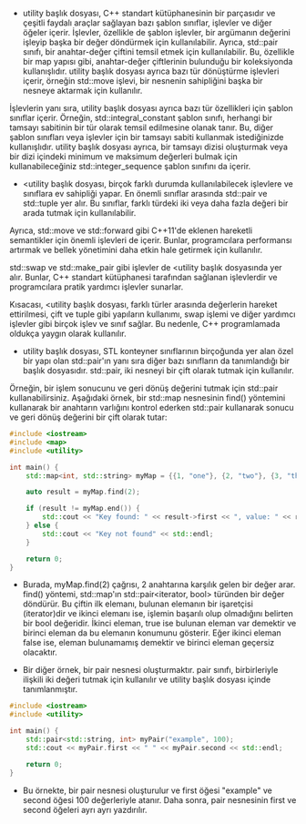 - utility başlık dosyası, C++ standart kütüphanesinin bir parçasıdır ve çeşitli faydalı araçlar sağlayan bazı şablon sınıflar, işlevler ve diğer öğeler içerir. İşlevler, özellikle de şablon işlevler, bir argümanın değerini işleyip başka bir değer döndürmek için kullanılabilir. Ayrıca, std::pair sınıfı, bir anahtar-değer çiftini temsil etmek için kullanılabilir. Bu, özellikle bir map yapısı gibi, anahtar-değer çiftlerinin bulunduğu bir koleksiyonda kullanışlıdır. utility başlık dosyası ayrıca bazı tür dönüştürme işlevleri içerir, örneğin std::move işlevi, bir nesnenin sahipliğini başka bir nesneye aktarmak için kullanılır.

İşlevlerin yanı sıra, utility başlık dosyası ayrıca bazı tür özellikleri için şablon sınıflar içerir. Örneğin, std::integral_constant şablon sınıfı, herhangi bir tamsayı sabitinin bir tür olarak temsil edilmesine olanak tanır. Bu, diğer şablon sınıfları veya işlevler için bir tamsayı sabiti kullanmak istediğinizde kullanışlıdır.  utility başlık dosyası ayrıca, bir tamsayı dizisi oluşturmak veya bir dizi içindeki minimum ve maksimum değerleri bulmak için kullanabileceğiniz std::integer_sequence şablon sınıfını da içerir.

- <utility başlık dosyası, birçok farklı durumda kullanılabilecek işlevlere ve sınıflara ev sahipliği yapar. En önemli sınıflar arasında std::pair ve std::tuple yer alır. Bu sınıflar, farklı türdeki iki veya daha fazla değeri bir arada tutmak için kullanılabilir.

Ayrıca, std::move ve std::forward gibi C++11'de eklenen hareketli semantikler için önemli işlevleri de içerir. Bunlar, programcılara performansı artırmak ve bellek yönetimini daha etkin hale getirmek için kullanılır.

std::swap ve std::make_pair gibi işlevler de <utility başlık dosyasında yer alır. Bunlar, C++ standart kütüphanesi tarafından sağlanan işlevlerdir ve programcılara pratik yardımcı işlevler sunarlar.

Kısacası, <utility başlık dosyası, farklı türler arasında değerlerin hareket ettirilmesi, çift ve tuple gibi yapıların kullanımı, swap işlemi ve diğer yardımcı işlevler gibi birçok işlev ve sınıf sağlar. Bu nedenle, C++ programlamada oldukça yaygın olarak kullanılır.

- utility başlık dosyası, STL konteyner sınıflarının birçoğunda yer alan özel bir yapı olan std::pair'ın yanı sıra diğer bazı sınıfların da tanımlandığı bir başlık dosyasıdır. std::pair, iki nesneyi bir çift olarak tutmak için kullanılır.

Örneğin, bir işlem sonucunu ve geri dönüş değerini tutmak için std::pair kullanabilirsiniz. Aşağıdaki örnek, bir std::map nesnesinin find() yöntemini kullanarak bir anahtarın varlığını kontrol ederken std::pair kullanarak sonucu ve geri dönüş değerini bir çift olarak tutar:

```CPP
#include <iostream>
#include <map>
#include <utility>

int main() {
    std::map<int, std::string> myMap = {{1, "one"}, {2, "two"}, {3, "three"}};

    auto result = myMap.find(2);

    if (result != myMap.end()) {
        std::cout << "Key found: " << result->first << ", value: " << result->second << std::endl;
    } else {
        std::cout << "Key not found" << std::endl;
    }

    return 0;
}

```
- Burada, myMap.find(2) çağrısı, 2 anahtarına karşılık gelen bir değer arar. find() yöntemi, std::map'ın std::pair<iterator, bool> türünden bir değer döndürür. Bu çiftin ilk elemanı, bulunan elemanın bir işaretçisi (iterator)dir ve ikinci elemanı ise, işlemin başarılı olup olmadığını belirten bir bool değeridir. İkinci eleman, true ise bulunan eleman var demektir ve birinci eleman da bu elemanın konumunu gösterir. Eğer ikinci eleman false ise, eleman bulunamamış demektir ve birinci eleman geçersiz olacaktır.

- Bir diğer örnek, bir pair nesnesi oluşturmaktır. pair sınıfı, birbirleriyle ilişkili iki değeri tutmak için kullanılır ve utility başlık dosyası içinde tanımlanmıştır.

```CPP
#include <iostream>
#include <utility>

int main() {
    std::pair<std::string, int> myPair("example", 100);
    std::cout << myPair.first << " " << myPair.second << std::endl;

    return 0;
}

```

- Bu örnekte, bir pair nesnesi oluşturulur ve first öğesi "example" ve second öğesi 100 değerleriyle atanır. Daha sonra, pair nesnesinin first ve second öğeleri ayrı ayrı yazdırılır.




















